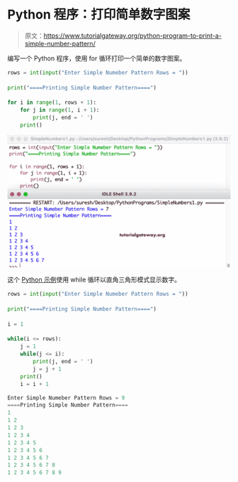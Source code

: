 # Python 程序：打印简单数字图案

> 原文：<https://www.tutorialgateway.org/python-program-to-print-a-simple-number-pattern/>

编写一个 Python 程序，使用 for 循环打印一个简单的数字图案。

```py
rows = int(input("Enter Simple Numeber Pattern Rows = "))

print("====Printing Simple Number Pattern====")

for i in range(1, rows + 1):
    for j in range(1, i + 1):
        print(j, end = ' ')
    print()
```

![Python Program to Print Simple Number Pattern](img/2ba654b31c54fceb08447543e68a5990.png)

这个 [Python 示例](https://www.tutorialgateway.org/python-programming-examples/)使用 while 循环以直角三角形模式显示数字。

```py
rows = int(input("Enter Simple Numeber Pattern Rows = "))

print("====Printing Simple Number Pattern====")

i = 1

while(i <= rows):
    j = 1
    while(j <= i):
        print(j, end = ' ')
        j = j + 1
    print()
    i = i + 1
```

```py
Enter Simple Numeber Pattern Rows = 9
====Printing Simple Number Pattern====
1 
1 2 
1 2 3 
1 2 3 4 
1 2 3 4 5 
1 2 3 4 5 6 
1 2 3 4 5 6 7 
1 2 3 4 5 6 7 8 
1 2 3 4 5 6 7 8 9 
```